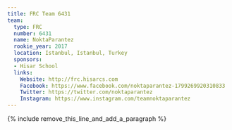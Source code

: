```yaml
---
title: FRC Team 6431
team:
  type: FRC
  number: 6431
  name: NoktaParantez
  rookie_year: 2017
  location: Istanbul, Istanbul, Turkey
  sponsors:
  - Hisar School
  links:
    Website: http://frc.hisarcs.com
    Facebook: https://www.facebook.com/noktaparantez-1799269920310833
    Twitter: https://twitter.com/noktaparantez
    Instagram: https://www.instagram.com/teamnoktaparantez
---
```


{% include remove_this_line_and_add_a_paragraph %}